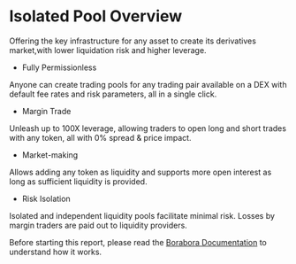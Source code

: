 # Isolated Pool Overview

Offering the key infrastructure for any asset to create its derivatives market,with lower liquidation risk and higher leverage.

* Fully Permissionless

Anyone can create trading pools for any trading pair available on a DEX with default fee rates and risk parameters, all in a single click.

* Margin Trade

Unleash up to 100X leverage, allowing traders to open long and short trades with any token, all with 0% spread & price impact.

* Market-making

Allows adding any token as liquidity and supports more open interest as long as sufficient liquidity is provided.

* Risk Isolation

Isolated and independent liquidity pools facilitate minimal risk. Losses by margin traders are paid out to liquidity providers.

Before starting this report, please read the [Borabora Documentation](https://docs.borabora.ooo/) to understand how it works.

